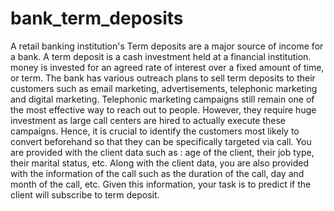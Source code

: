 # bank_term_deposits
A retail banking institution's Term deposits are a major source of income for a bank. A term deposit is a cash investment held at a financial institution. money is invested for an agreed rate of interest over a fixed amount of time, or term. The bank has various outreach plans to sell term deposits to their customers such as email marketing, advertisements, telephonic marketing and digital marketing. 
Telephonic marketing campaigns still remain one of the most effective way to reach out to people. However, they require huge investment as large call centers are hired to actually execute these campaigns. Hence, it is crucial to identify the customers most likely to convert beforehand so that they can be specifically targeted via call. You are provided with the client data such as : age of the client, their job type, their marital status, etc. Along with the client data, you are also provided with the information of the call such as the duration of the call, day and month of the call, etc. Given this information, your task is to predict if the client will subscribe to term deposit.
